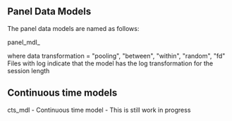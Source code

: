## Panel Data Models
The panel data models are named as follows:

panel_mdl_<data transformation> 
  
where 
data transformation = "pooling", "between", "within", "random", "fd"
Files with log indicate that the model has the log transformation for the session length

## Continuous time models
cts_mdl - Continuous time model - This is still work in progress
  

